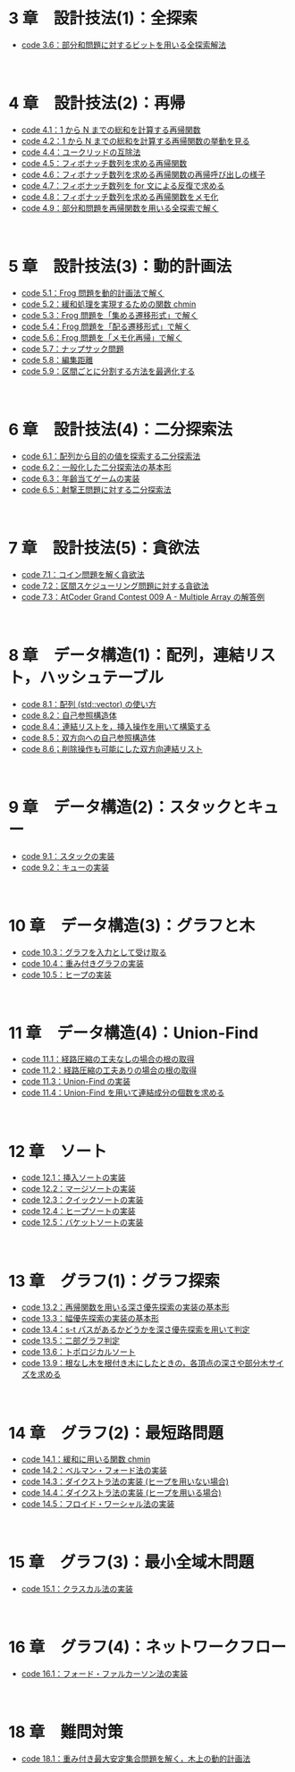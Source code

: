 # 3 章　設計技法(1)：全探索
- [code 3.6：部分和問題に対するビットを用いる全探索解法](https://github.com/drken1215/book_algorithm_solution/blob/master/codes/chap03/code_3_6.cpp)

　

# 4 章　設計技法(2)：再帰

- [code 4.1：1 から N までの総和を計算する再帰関数](https://github.com/drken1215/book_algorithm_solution/blob/master/codes/chap04/code_4_1.cpp)
- [code 4.2：1 から N までの総和を計算する再帰関数の挙動を見る](https://github.com/drken1215/book_algorithm_solution/blob/master/codes/chap04/code_4_2.cpp)
- [code 4.4：ユークリッドの互除法](https://github.com/drken1215/book_algorithm_solution/blob/master/codes/chap04/code_4_4.cpp)
- [code 4.5：フィボナッチ数列を求める再帰関数](https://github.com/drken1215/book_algorithm_solution/blob/master/codes/chap04/code_4_5.cpp)
- [code 4.6：フィボナッチ数列を求める再帰関数の再帰呼び出しの様子](https://github.com/drken1215/book_algorithm_solution/blob/master/codes/chap04/code_4_6.cpp)
- [code 4.7：フィボナッチ数列を for 文による反復で求める](https://github.com/drken1215/book_algorithm_solution/blob/master/codes/chap04/code_4_7.cpp)
- [code 4.8：フィボナッチ数列を求める再帰関数をメモ化](https://github.com/drken1215/book_algorithm_solution/blob/master/codes/chap04/code_4_8.cpp)
- [code 4.9：部分和問題を再帰関数を用いる全探索で解く](https://github.com/drken1215/book_algorithm_solution/blob/master/codes/chap04/code_4_9.cpp)



　

# 5 章　設計技法(3)：動的計画法

- [code 5.1：Frog 問題を動的計画法で解く](https://github.com/drken1215/book_algorithm_solution/blob/master/codes/chap05/code_5_1.cpp)
- [code 5.2：緩和処理を実現するための関数 chmin](https://github.com/drken1215/book_algorithm_solution/blob/master/codes/chap05/code_5_2.cpp)
- [code 5.3：Frog 問題を「集める遷移形式」で解く](https://github.com/drken1215/book_algorithm_solution/blob/master/codes/chap05/code_5_3.cpp)
- [code 5.4：Frog 問題を「配る遷移形式」で解く](https://github.com/drken1215/book_algorithm_solution/blob/master/codes/chap05/code_5_4.cpp)
- [code 5.6：Frog 問題を「メモ化再帰」で解く](https://github.com/drken1215/book_algorithm_solution/blob/master/codes/chap05/code_5_6.cpp)
- [code 5.7：ナップサック問題](https://github.com/drken1215/book_algorithm_solution/blob/master/codes/chap05/code_5_7.cpp)
- [code 5.8：編集距離](https://github.com/drken1215/book_algorithm_solution/blob/master/codes/chap05/code_5_8.cpp)
- [code 5.9：区間ごとに分割する方法を最適化する](https://github.com/drken1215/book_algorithm_solution/blob/master/codes/chap05/code_5_9.cpp)



　

# 6 章　設計技法(4)：二分探索法

- [code 6.1：配列から目的の値を探索する二分探索法](https://github.com/drken1215/book_algorithm_solution/blob/master/codes/chap06/code_6_1.cpp) 
- [code 6.2：一般化した二分探索法の基本形](https://github.com/drken1215/book_algorithm_solution/blob/master/codes/chap06/code_6_2.cpp) 
- [code 6.3：年齢当てゲームの実装](https://github.com/drken1215/book_algorithm_solution/blob/master/codes/chap06/code_6_3.cpp) 
- [code 6.5：射撃王問題に対する二分探索法](https://github.com/drken1215/book_algorithm_solution/blob/master/codes/chap06/code_6_5.cpp) 



　

# 7 章　設計技法(5)：貪欲法

- [code 7.1：コイン問題を解く貪欲法](https://github.com/drken1215/book_algorithm_solution/blob/master/codes/chap07/code_7_1.cpp) 
- [code 7.2：区間スケジューリング問題に対する貪欲法](https://github.com/drken1215/book_algorithm_solution/blob/master/codes/chap07/code_7_2.cpp) 
- [code 7.3：AtCoder Grand Contest 009 A - Multiple Array の解答例](https://github.com/drken1215/book_algorithm_solution/blob/master/codes/chap07/code_7_3.cpp) 



　

# 8 章　データ構造(1)：配列，連結リスト，ハッシュテーブル

- [code 8.1：配列 (std::vector) の使い方](https://github.com/drken1215/book_algorithm_solution/blob/master/codes/chap08/code_8_1.cpp) 
- [code 8.2：自己参照構造体](https://github.com/drken1215/book_algorithm_solution/blob/master/codes/chap08/code_8_2.cpp) 
- [code 8.4：連結リストを，挿入操作を用いて構築する](https://github.com/drken1215/book_algorithm_solution/blob/master/codes/chap08/code_8_4.cpp) 
- [code 8.5：双方向への自己参照構造体](https://github.com/drken1215/book_algorithm_solution/blob/master/codes/chap08/code_8_5.cpp) 
- [code 8.6；削除操作も可能にした双方向連結リスト](https://github.com/drken1215/book_algorithm_solution/blob/master/codes/chap08/code_8_6.cpp) 



　

# 9 章　データ構造(2)：スタックとキュー

- [code 9.1：スタックの実装](https://github.com/drken1215/book_algorithm_solution/blob/master/codes/chap09/code_9_1.cpp) 
- [code 9.2：キューの実装](https://github.com/drken1215/book_algorithm_solution/blob/master/codes/chap09/code_9_2.cpp) 



　

# 10 章　データ構造(3)：グラフと木

- [code 10.3：グラフを入力として受け取る](https://github.com/drken1215/book_algorithm_solution/blob/master/codes/chap10/code_10_3.cpp) 
- [code 10.4：重み付きグラフの実装](https://github.com/drken1215/book_algorithm_solution/blob/master/codes/chap10/code_10_4.cpp) 
- [code 10.5：ヒープの実装](https://github.com/drken1215/book_algorithm_solution/blob/master/codes/chap10/code_10_5.cpp) 



　

# 11 章　データ構造(4)：Union-Find

- [code 11.1：経路圧縮の工夫なしの場合の根の取得](https://github.com/drken1215/book_algorithm_solution/blob/master/codes/chap11/code_11_1.cpp) 
- [code 11.2：経路圧縮の工夫ありの場合の根の取得](https://github.com/drken1215/book_algorithm_solution/blob/master/codes/chap11/code_11_2.cpp) 
- [code 11.3：Union-Find の実装](https://github.com/drken1215/book_algorithm_solution/blob/master/codes/chap11/code_11_3.cpp) 
- [code 11.4：Union-Find を用いて連結成分の個数を求める](https://github.com/drken1215/book_algorithm_solution/blob/master/codes/chap11/code_11_4.cpp) 



　

# 12 章　ソート

- [code 12.1：挿入ソートの実装](https://github.com/drken1215/book_algorithm_solution/blob/master/codes/chap12/code_12_1.cpp) 
- [code 12.2：マージソートの実装](https://github.com/drken1215/book_algorithm_solution/blob/master/codes/chap12/code_12_2.cpp) 
- [code 12.3：クイックソートの実装](https://github.com/drken1215/book_algorithm_solution/blob/master/codes/chap12/code_12_3.cpp) 
- [code 12.4：ヒープソートの実装](https://github.com/drken1215/book_algorithm_solution/blob/master/codes/chap12/code_12_4.cpp)
- [code 12.5：バケットソートの実装](https://github.com/drken1215/book_algorithm_solution/blob/master/codes/chap12/code_12_5.cpp)  



　

# 13 章　グラフ(1)：グラフ探索

- [code 13.2：再帰関数を用いる深さ優先探索の実装の基本形](https://github.com/drken1215/book_algorithm_solution/blob/master/codes/chap13/code_13_2.cpp)
- [code 13.3：幅優先探索の実装の基本形](https://github.com/drken1215/book_algorithm_solution/blob/master/codes/chap13/code_13_3.cpp)
- [code 13.4：s-t パスがあるかどうかを深さ優先探索を用いて判定](https://github.com/drken1215/book_algorithm_solution/blob/master/codes/chap13/code_13_4.cpp) 
- [code 13.5：二部グラフ判定](https://github.com/drken1215/book_algorithm_solution/blob/master/codes/chap13/code_13_5.cpp) 
- [code 13.6：トポロジカルソート](https://github.com/drken1215/book_algorithm_solution/blob/master/codes/chap13/code_13_6.cpp)
- [code 13.9：根なし木を根付き木にしたときの，各頂点の深さや部分木サイズを求める](https://github.com/drken1215/book_algorithm_solution/blob/master/codes/chap13/code_13_9.cpp)  



　

# 14 章　グラフ(2)：最短路問題

- [code 14.1：緩和に用いる関数 chmin](https://github.com/drken1215/book_algorithm_solution/blob/master/codes/chap14/code_14_1.cpp) 
- [code 14.2：ベルマン・フォード法の実装](https://github.com/drken1215/book_algorithm_solution/blob/master/codes/chap14/code_14_2.cpp) 
- [code 14.3：ダイクストラ法の実装 (ヒープを用いない場合)](https://github.com/drken1215/book_algorithm_solution/blob/master/codes/chap14/code_14_3.cpp) 
- [code 14.4：ダイクストラ法の実装 (ヒープを用いる場合)](https://github.com/drken1215/book_algorithm_solution/blob/master/codes/chap14/code_14_4.cpp) 
- [code 14.5：フロイド・ワーシャル法の実装](https://github.com/drken1215/book_algorithm_solution/blob/master/codes/chap14/code_14_5.cpp) 



　

# 15 章　グラフ(3)：最小全域木問題

- [code 15.1：クラスカル法の実装](https://github.com/drken1215/book_algorithm_solution/blob/master/codes/chap15/code_15_1.cpp) 



　

# 16 章　グラフ(4)：ネットワークフロー

- [code 16.1：フォード・ファルカーソン法の実装](https://github.com/drken1215/book_algorithm_solution/blob/master/codes/chap16/code_16_1.cpp) 



　

# 18 章　難問対策

- [code 18.1：重み付き最大安定集合問題を解く，木上の動的計画法](https://github.com/drken1215/book_algorithm_solution/blob/master/codes/chap18/code_18_1.cpp) 

